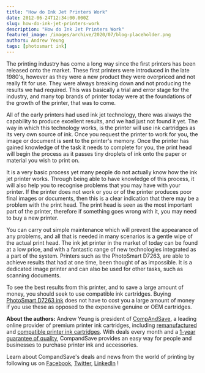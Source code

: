 ```yaml
---
title: "How do Ink Jet Printers Work"
date: 2012-06-24T12:34:00.000Z
slug: how-do-ink-jet-printers-work
description: "How do Ink Jet Printers Work"
featured_image: /images/archive/2020/07/blog-placeholder.png
authors: Andrew Yeung
tags: [photosmart ink]
---
```


The printing industry has come a long way since the first printers has been released onto the market. These first printers were introduced in the late 1980's, however as they were a new product they were overpriced and not really fit for use. They were always breaking down and not producing the results we had required. This was basically a trial and error stage for the industry, and many top brands of printer today were at the foundations of the growth of the printer, that was to come. 

All of the early printers had used ink jet technology, there was always the capability to produce excellent results, and we had just not found it yet. The way in which this technology works, is the printer will use ink cartridges as its very own source of ink. Once you request the printer to work for you, the image or document is sent to the printer's memory. Once the printer has gained knowledge of the task it needs to complete for you, the print head will begin the process as it passes tiny droplets of ink onto the paper or material you wish to print on. 

It is a very basic process yet many people do not actually know how the ink jet printer works. Through being able to have knowledge of this process, it will also help you to recognise problems that you may have with your printer. If the printer does not work or you or of the printer produces poor final images or documents, then this is a clear indication that there may be a problem with the print head. The print head is seen as the most important part of the printer, therefore if something goes wrong with it, you may need to buy a new printer. 

You can carry out simple maintenance which will prevent the appearance of any problems, and all that is needed in many scenarios is a gentle wipe of the actual print head. The ink jet printer in the market of today can be found at a low price, and with a fantastic range of new technologies integrated as a part of the system. Printers such as the PhotoSmart D7263, are able to achieve results that had at one time, been thought of as impossible. It is a dedicated image printer and can also be used for other tasks, such as scanning documents. 

To see the best results from this printer, and to save a large amount of money, you should seek to use compatible ink cartridges. Buying [PhotoSmart D7263 ink](https://www.compandsave.com/hp/photosmart/d7263-ink-cartridges) does not have to cost you a large amount of money if you use these as opposed to the expensive genuine or OEM cartridges.

  
**About the authors:** Andrew Yeung is president of [CompAndSave](https://www.compandsave.com/), a leading online provider of premium printer ink cartridges, including [remanufactured](https://www.compandsave.com/help) and [compatible printer ink cartridges](https://www.compandsave.com/help). With deals every month and a [1-year guarantee of quality](https://www.compandsave.com/help), CompandSave provides an easy way for people and businesses to purchase printer ink and accessories.

Learn about CompandSave's deals and news from the world of printing by following us on [Facebook](https://www.facebook.com/compandsave.ink), [Twitter](https://twitter.com/compandsave), [LinkedIn](https://www.linkedin.com) !